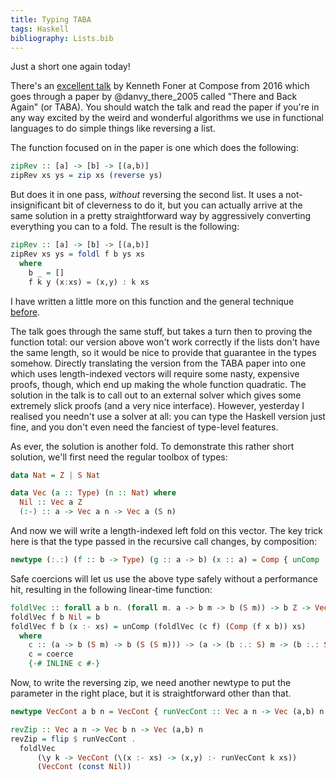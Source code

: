 ```yaml
---
title: Typing TABA
tags: Haskell
bibliography: Lists.bib
---
```


Just a short one again today!

There's an [excellent talk](https://www.youtube.com/watch?v=u_OsUlwkmBQ) by
Kenneth Foner at Compose from 2016 which goes through a paper by
@danvy_there_2005 called "There and Back Again" (or TABA).
You should watch the talk and read the paper if you're in any way excited by the
weird and wonderful algorithms we use in functional languages to do simple
things like reversing a list.

The function focused on in the paper is one which does the following:

```haskell
zipRev :: [a] -> [b] -> [(a,b)]
zipRev xs ys = zip xs (reverse ys)
```

But does it in one pass, *without* reversing the second list.
It uses a not-insignificant bit of cleverness to do it, but you can actually
arrive at the same solution in a pretty straightforward way by aggressively
converting everything you can to a fold.
The result is the following:

```haskell
zipRev :: [a] -> [b] -> [(a,b)]
zipRev xs ys = foldl f b ys xs
  where
    b _ = []
    f k y (x:xs) = (x,y) : k xs
```

I have written a little more on this function and the general technique
[before](2019-05-08-list-manipulation-tricks.html#there-and-back-again).

The talk goes through the same stuff, but takes a turn then to proving the
function total: our version above won't work correctly if the lists don't have
the same length, so it would be nice to provide that guarantee in the types
somehow.
Directly translating the version from the TABA paper into one which uses
length-indexed vectors will require some nasty, expensive proofs, though, which
end up making the whole function quadratic.
The solution in the talk is to call out to an external solver which gives some
extremely slick proofs (and a very nice interface).
However, yesterday I realised you needn't use a solver at all: you can type the
Haskell version just fine, and you don't even need the fanciest of type-level
features.

As ever, the solution is another fold.
To demonstrate this rather short solution, we'll first need the regular toolbox
of types:

```haskell
data Nat = Z | S Nat

data Vec (a :: Type) (n :: Nat) where
  Nil :: Vec a Z
  (:-) :: a -> Vec a n -> Vec a (S n)
```

And now we will write a length-indexed left fold on this vector.
The key trick here is that the type passed in the recursive call changes, by
composition:

```haskell
newtype (:.:) (f :: b -> Type) (g :: a -> b) (x :: a) = Comp { unComp :: f (g x) }
```

Safe coercions will let us use the above type safely without a performance hit,
resulting in the following linear-time function:

```haskell
foldlVec :: forall a b n. (forall m. a -> b m -> b (S m)) -> b Z -> Vec a n -> b n
foldlVec f b Nil = b
foldlVec f b (x :- xs) = unComp (foldlVec (c f) (Comp (f x b)) xs)
  where
    c :: (a -> b (S m) -> b (S (S m))) -> (a -> (b :.: S) m -> (b :.: S) (S m))
    c = coerce
    {-# INLINE c #-}
```

Now, to write the reversing zip, we need another newtype to put the parameter in
the right place, but it is straightforward other than that.

```haskell
newtype VecCont a b n = VecCont { runVecCont :: Vec a n -> Vec (a,b) n }

revZip :: Vec a n -> Vec b n -> Vec (a,b) n
revZip = flip $ runVecCont . 
  foldlVec
      (\y k -> VecCont (\(x :- xs) -> (x,y) :- runVecCont k xs))
      (VecCont (const Nil))
```
